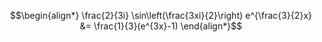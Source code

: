 
$$\begin{align*}
\frac{2}{3i} \sin\left(\frac{3xi}{2}\right) e^{\frac{3}{2}x} &= \frac{1}{3}(e^{3x}-1)
\end{align*}$$
